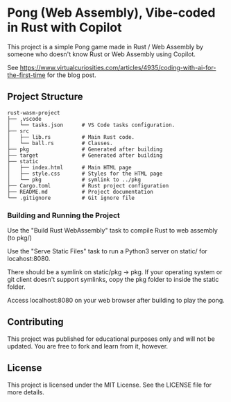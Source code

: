 # Pong (Web Assembly), Vibe-coded in Rust with Copilot

This project is a simple Pong game made in Rust / Web Assembly by someone who doesn't know Rust or Web Assembly using Copilot.

See https://www.virtualcuriosities.com/articles/4935/coding-with-ai-for-the-first-time for the blog post.

## Project Structure

```
rust-wasm-project
├── ,vscode
│   └── tasks.json      # VS Code tasks configuration.
├── src
│   ├── lib.rs          # Main Rust code.
│   └── ball.rs         # Classes.
├── pkg                 # Generated after building
├── target              # Generated after building
├── static
│   ├── index.html      # Main HTML page
│   ├── style.css       # Styles for the HTML page
│   └── pkg             # symlink to ../pkg
├── Cargo.toml          # Rust project configuration
├── README.md           # Project documentation
└── .gitignore          # Git ignore file
```

### Building and Running the Project

Use the "Build Rust WebAssembly" task to compile Rust to web assembly (to pkg/)

Use the "Serve Static Files" task to run a Python3 server on static/ for locahost:8080.

There should be a symlink on static/pkg -> pkg. If your operating system or git client doesn't support symlinks, copy the pkg folder to inside the static folder.

Access localhost:8080 on your web browser after building to play the pong.

## Contributing

This project was published for educational purposes only and will not be updated. You are free to fork and learn from it, however.

## License

This project is licensed under the MIT License. See the LICENSE file for more details.